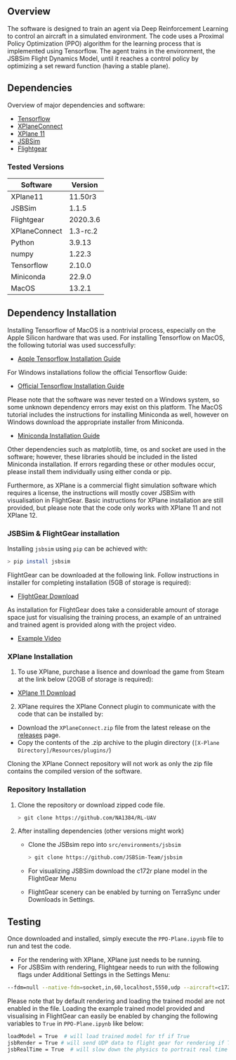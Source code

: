## Overview

The software is designed to train an agent via Deep Reinforcement Learning to control an aircraft in a simulated environment. The code uses a Proximal Policy Optimization (PPO) algorithm for the learning process that is implemented using Tensorflow. The agent trains in the environment, the JSBSim Flight Dynamics Model, until it reaches a control policy by optimizing a set reward function (having a stable plane).

## Dependencies

Overview of major dependencies and software:
* [Tensorflow](https://www.tensorflow.org/)
* [XPlaneConnect](https://github.com/nasa/XPlaneConnect)
* [XPlane 11](https://www.x-plane.com/)
* [JSBSim](https://github.com/JSBSim-Team/jsbsim)
* [Flightgear](https://www.flightgear.org/)

### Tested Versions

|Software | Version|
|-----|-----|
|XPlane11 | 11.50r3|
|JSBSim | 1.1.5|
|Flightgear | 2020.3.6|
|XPlaneConnect | 1.3-rc.2|
|Python | 3.9.13|
|numpy | 1.22.3|
|Tensorflow | 2.10.0|
|Miniconda | 22.9.0|
|MacOS | 13.2.1|

## Dependency Installation

Installing Tensorflow of MacOS is a nontrivial process, especially on the Apple Silicon hardware that was used. For installing Tensorflow on MacOS, the following tutorial was used successfully:
* [Apple Tensorflow Installation Guide](https://developer.apple.com/metal/tensorflow-plugin/)

For Windows installations follow the official Tensorflow Guide:
* [Official Tensorflow Installation Guide](https://www.tensorflow.org/install)

Please note that the software was never tested on a Windows system, so some unknown dependency errors may exist on this platform. The MacOS tutorial includes the instructions for installing Miniconda as well, however on Windows download the appropriate installer from Miniconda.
* [Miniconda Installation Guide](https://docs.conda.io/en/latest/miniconda.html)

Other dependencies such as matplotlib, time, os and socket are used in the software; however, these libraries should be included in the listed Miniconda installation. If errors regarding these or other modules occur, please install them individually using either conda or pip.

Furthermore, as XPlane is a commercial flight simulation software which requires a license, the instructions will mostly cover JSBSim with visualisation in FlightGear. Basic instructions for XPlane installation are still provided, but please note that the code only works with XPlane 11 and not XPlane 12.

### JSBSim & FlightGear installation

Installing `jsbsim` using `pip` can be achieved with:

```bash
> pip install jsbsim
```

FlightGear can be downloaded at the following link. Follow instructions in installer for completing installation (5GB of storage is required):
* [FlightGear Download](https://www.flightgear.org/download/)

As installation for FlightGear does take a considerable amount of storage space just for visualising the training process, an example of an untrained and trained agent is provided along with the project video.
* [Example Video](https://youtube.com/playlist?list=PLDBfEt2X6tiz8CO5XBbErqCcoeztl3HyU)

### XPlane Installation

1. To use XPlane, purchase a lisence and download the game from Steam at the link below (20GB of storage is required):
* [XPlane 11 Download](https://store.steampowered.com/app/269950/XPlane_11/)

2. XPlane requires the XPlane Connect plugin to communicate with the code that can be installed by:
* Download the `XPlaneConnect.zip` file from the latest release on the [releases](https://github.com/nasa/XPlaneConnect/releases) page.
* Copy the contents of the .zip archive to the plugin directory (`[X-Plane Directory]/Resources/plugins/`)

Cloning the XPlane Connect repository will not work as only the zip file contains the compiled version of the software.

### Repository Installation

1. Clone the repository or download zipped code file.

   ```bash
   > git clone https://github.com/NA1384/RL-UAV
   ```
2. After installing dependencies (other versions might work)
    * Clone the JSBsim repo into `src/environments/jsbsim`
    
      ```bash
      > git clone https://github.com/JSBSim-Team/jsbsim
      ```
    * For visualizing JSBSim download the c172r plane model in the FlightGear Menu
    * FlightGear scenery can be enabled by turning on TerraSync under Downloads in Settings.

## Testing

Once downloaded and installed, simply execute the `PPO-Plane.ipynb` file to run and test the code.
* For the rendering with XPlane, XPlane just needs to be running.
* For JSBSim with rendering, Flightgear needs to run with the following flags under Additional Settings in the Settings Menu:

```bash
--fdm=null --native-fdm=socket,in,60,localhost,5550,udp --aircraft=c172r --airport=RKJJ
```

Please note that by default rendering and loading the trained model are not enabled in the file. Loading the example trained model provided and visualising in FlightGear can easily be enabled by changing the following variables to `True` in `PPO-Plane.ipynb` like below:

```bash
loadModel = True  # will load trained model for tf if True
jsbRender = True # will send UDP data to flight gear for rendering if True
jsbRealTime = True  # will slow down the physics to portrait real time rendering
```
